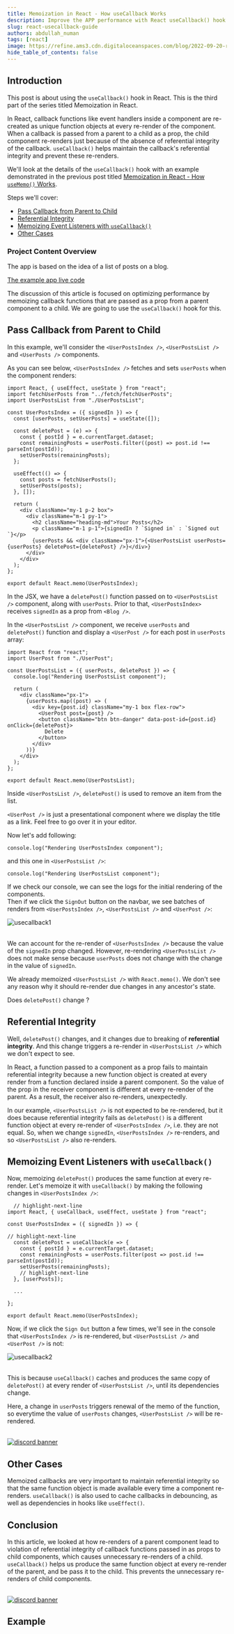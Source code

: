 ```yaml
---
title: Memoization in React - How useCallback Works
description: Improve the APP performance with React useCallback() hook
slug: react-usecallback-guide
authors: abdullah_numan
tags: [react]
image: https://refine.ams3.cdn.digitaloceanspaces.com/blog/2022-09-20-react-use-callback/social.png
hide_table_of_contents: false
---
```


## Introduction

This post is about using the `useCallback()` hook in React. This is the third part of the series titled Memoization in React.

In React, callback functions like event handlers inside a component are re-created as unique function objects at every re-render of the component. When a callback is passed from a parent to a child as a prop, the child component re-renders just because of the absence of referential integrity of the callback. `useCallback()` helps maintain the callback's referential integrity and prevent these re-renders.

We'll look at the details of the `useCallback()` hook with an example demonstrated in the previous post titled [Memoization in React - How `useMemo()` Works](https://refine.dev/blog/react-usememo/).

Steps we'll cover:

- [Pass Callback from Parent to Child](#pass-callback-from-parent-to-child)
- [Referential Integrity](#referential-integrity)
- [Memoizing Event Listeners with `useCallback()`](#memoizing-event-listeners-with-usecallback)
- [Other Cases](#other-cases)

### Project Content Overview

The app is based on the idea of a list of posts on a blog.

[The example app live code](#live-stackblitz-example)

The discussion of this article is focused on optimizing performance by memoizing callback functions that are passed as a prop from a parent component to a child. We are going to use the `useCallback()` hook for this.

## Pass Callback from Parent to Child

In this example, we'll consider the `<UserPostsIndex />`, `<UserPostsList />` and `<UserPosts />` components.

As you can see below, `<UserPostsIndex />` fetches and sets `userPosts` when the component renders:

```tsx title="components/UserPostIndex.jsx"
import React, { useEffect, useState } from "react";
import fetchUserPosts from "../fetch/fetchUserPosts";
import UserPostsList from "./UserPostsList";

const UserPostsIndex = ({ signedIn }) => {
  const [userPosts, setUserPosts] = useState([]);

  const deletePost = (e) => {
    const { postId } = e.currentTarget.dataset;
    const remainingPosts = userPosts.filter((post) => post.id !== parseInt(postId));
    setUserPosts(remainingPosts);
  };

  useEffect(() => {
    const posts = fetchUserPosts();
    setUserPosts(posts);
  }, []);

  return (
    <div className="my-1 p-2 box">
      <div className="m-1 py-1">
        <h2 className="heading-md">Your Posts</h2>
        <p className="m-1 p-1">{signedIn ? `Signed in` : `Signed out `}</p>
        {userPosts && <div className="px-1">{<UserPostsList userPosts={userPosts} deletePost={deletePost} />}</div>}
      </div>
    </div>
  );
};

export default React.memo(UserPostsIndex);
```

In the JSX, we have a `deletePost()` function passed on to `<UserPostsList />` component, along with `userPosts`. Prior to that, `<UserPostsIndex>` receives `signedIn` as a prop from `<Blog />`.

In the `<UserPostsList />` component, we receive `userPosts` and `deletePost()` function and display a `<UserPost />` for each post in `userPosts` array:

```tsx title="components/UserPostList.jsx"
import React from "react";
import UserPost from "./UserPost";

const UserPostsList = ({ userPosts, deletePost }) => {
  console.log("Rendering UserPostsList component");

  return (
    <div className="px-1">
      {userPosts.map((post) => (
        <div key={post.id} className="my-1 box flex-row">
          <UserPost post={post} />
          <button className="btn btn-danger" data-post-id={post.id} onClick={deletePost}>
            Delete
          </button>
        </div>
      ))}
    </div>
  );
};

export default React.memo(UserPostsList);
```

Inside `<UserPostsList />`, `deletePost()` is used to remove an item from the list.

`<UserPost />` is just a presentational component where we display the title as a link. Feel free to go over it in your editor.

Now let's add following:

```tsx title="components/UserPostIndex.jsx"
console.log("Rendering UserPostsIndex component");
```

and this one in `<UserPostsList />`:

```tsx title="components/UserPostList.jsx"
console.log("Rendering UserPostsList component");
```

If we check our console, we can see the logs for the initial rendering of the components.  
Then if we click the `SignOut` button on the navbar, we see batches of renders from `<UserPostsIndex />`, `<UserPostsList />` and `<UserPost />`:

<div class="img-container" align-items="center" >
   <img style={{alignSelf:"center", width:"400px"}} src="https://refine.ams3.cdn.digitaloceanspaces.com/blog/2022-09-20-react-use-callback/usecallback1.png" alt="usecallback1" />
</div>

<br/>

We can account for the re-render of `<UserPostsIndex />` because the value of the `signedIn` prop changed. However, re-rendering `<UserPostsList />` does not make sense because `userPosts` does not change with the change in the value of `signedIn`.

We already memoized `<UserPostsList />` with `React.memo()`. We don't see any reason why it should re-render due changes in any ancestor's state.

Does `deletePost()` change ?

## Referential Integrity

Well, `deletePost()` changes, and it changes due to breaking of **referential integrity**. And this change triggers a re-render in `<UserPostsList />` which we don't expect to see.

In React, a function passed to a component as a prop fails to maintain referential integrity because a new function object is created at every render from a function declared inside a parent component. So the value of the prop in the receiver component is different at every re-render of the parent. As a result, the receiver also re-renders, unexpectedly.

In our example, `<UserPostsList />` is not expected to be re-rendered, but it does because referential integrity fails as `deletePost()` is a different function object at every re-render of `<UserPostsIndex />`, i.e. they are not equal. So, when we change `signedIn`, `<UserPostsIndex />` re-renders, and so `<UserPostsList />` also re-renders.

## Memoizing Event Listeners with `useCallback()`

Now, memoizing `deletePost()` produces the same function at every re-render. Let's memoize it with `useCallback()` by making the following changes in `<UserPostsIndex />`:

```tsx title="components/UserPostIndex.jsx"
  // highlight-next-line
import React, { useCallback, useEffect, useState } from "react";

const UserPostsIndex = ({ signedIn }) => {

// highlight-next-line
  const deletePost = useCallback(e => {
    const { postId } = e.currentTarget.dataset;
    const remainingPosts = userPosts.filter(post => post.id !== parseInt(postId));
    setUserPosts(remainingPosts);
    // highlight-next-line
  }, [userPosts]);

  ...

};

export default React.memo(UserPostsIndex);
```

Now, if we click the `Sign Out` button a few times, we'll see in the console that `<UserPostsIndex />` is re-rendered, but `<UserPostsList />` and `<UserPost />` is not:

<div class="img-container" align-items="center" >
   <img style={{alignSelf:"center", width:"400px"}}  src="https://refine.ams3.cdn.digitaloceanspaces.com/blog/2022-09-20-react-use-callback/usecallback2.png"  alt="usecallback2" />
</div>

<br/>

This is because `useCallback()` caches and produces the same copy of `deletePost()` at every render of `<UserPostsList />`, until its dependencies change.

Here, a change in `userPosts` triggers renewal of the memo of the function, so everytime the value of `userPosts` changes, `<UserPostsList />` will be re-rendered.

<br/>
<div>
<a href="https://discord.gg/refine">
  <img  src="https://refine.ams3.cdn.digitaloceanspaces.com/website/static/img/discord_big_blue.png" alt="discord banner" />
</a>
</div>

## Other Cases

Memoized callbacks are very important to maintain referential integrity so that the same function object is made available every time a component re-renders. `useCallback()` is also used to cache callbacks in debouncing, as well as dependencies in hooks like `useEffect()`.

## Conclusion

In this article, we looked at how re-renders of a parent component lead to violation of referential integrity of callback functions passed in as props to child components, which causes unnecessary re-renders of a child. `useCallback()` helps us produce the same function object at every re-render of the parent, and be pass it to the child. This prevents the unnecessary re-renders of child components.

<br/>
<div>
<a href="https://discord.gg/refine">
  <img  src="https://refine.ams3.cdn.digitaloceanspaces.com/website/static/img/discord-banner.png" alt="discord banner" />
</a>
</div>

## Example

<CodeSandboxExample path="blog-react-memoization-memo" />
